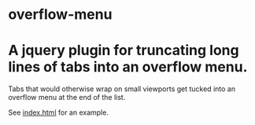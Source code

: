 overflow-menu
=============

# A jquery plugin for truncating long lines of tabs into an overflow menu. 

Tabs that would otherwise wrap on small viewports get tucked into an overflow menu at the end of the list.

See [index.html](https://github.com/smabbott/overflow-menu/blob/master/index.html) for an example.
